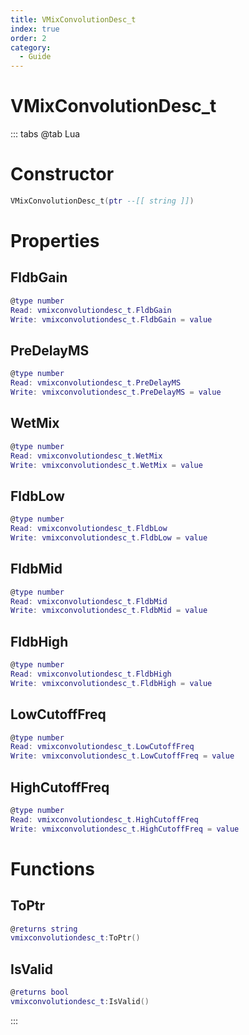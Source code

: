 ```yaml
---
title: VMixConvolutionDesc_t
index: true
order: 2
category:
  - Guide
---
```


# VMixConvolutionDesc_t

::: tabs
@tab Lua
# Constructor
```lua
VMixConvolutionDesc_t(ptr --[[ string ]])
```
# Properties
## FldbGain 
```lua
@type number
Read: vmixconvolutiondesc_t.FldbGain
Write: vmixconvolutiondesc_t.FldbGain = value
```
## PreDelayMS 
```lua
@type number
Read: vmixconvolutiondesc_t.PreDelayMS
Write: vmixconvolutiondesc_t.PreDelayMS = value
```
## WetMix 
```lua
@type number
Read: vmixconvolutiondesc_t.WetMix
Write: vmixconvolutiondesc_t.WetMix = value
```
## FldbLow 
```lua
@type number
Read: vmixconvolutiondesc_t.FldbLow
Write: vmixconvolutiondesc_t.FldbLow = value
```
## FldbMid 
```lua
@type number
Read: vmixconvolutiondesc_t.FldbMid
Write: vmixconvolutiondesc_t.FldbMid = value
```
## FldbHigh 
```lua
@type number
Read: vmixconvolutiondesc_t.FldbHigh
Write: vmixconvolutiondesc_t.FldbHigh = value
```
## LowCutoffFreq 
```lua
@type number
Read: vmixconvolutiondesc_t.LowCutoffFreq
Write: vmixconvolutiondesc_t.LowCutoffFreq = value
```
## HighCutoffFreq 
```lua
@type number
Read: vmixconvolutiondesc_t.HighCutoffFreq
Write: vmixconvolutiondesc_t.HighCutoffFreq = value
```
# Functions
## ToPtr
```lua
@returns string
vmixconvolutiondesc_t:ToPtr()
```
## IsValid
```lua
@returns bool
vmixconvolutiondesc_t:IsValid()
```

:::